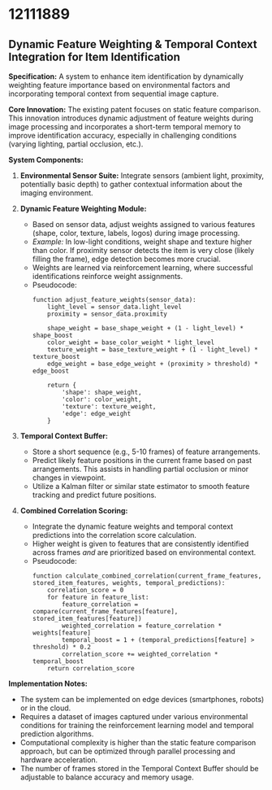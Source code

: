# 12111889

## Dynamic Feature Weighting & Temporal Context Integration for Item Identification

**Specification:** A system to enhance item identification by dynamically weighting feature importance based on environmental factors and incorporating temporal context from sequential image capture.

**Core Innovation:** The existing patent focuses on static feature comparison. This innovation introduces dynamic adjustment of feature weights during image processing and incorporates a short-term temporal memory to improve identification accuracy, especially in challenging conditions (varying lighting, partial occlusion, etc.).

**System Components:**

1.  **Environmental Sensor Suite:** Integrate sensors (ambient light, proximity, potentially basic depth) to gather contextual information about the imaging environment.

2.  **Dynamic Feature Weighting Module:**
    *   Based on sensor data, adjust weights assigned to various features (shape, color, texture, labels, logos) during image processing.
    *   *Example:* In low-light conditions, weight shape and texture higher than color.  If proximity sensor detects the item is very close (likely filling the frame), edge detection becomes more crucial.
    *   Weights are learned via reinforcement learning, where successful identifications reinforce weight assignments.
    *   Pseudocode:
        ```
        function adjust_feature_weights(sensor_data):
            light_level = sensor_data.light_level
            proximity = sensor_data.proximity

            shape_weight = base_shape_weight + (1 - light_level) * shape_boost
            color_weight = base_color_weight * light_level
            texture_weight = base_texture_weight + (1 - light_level) * texture_boost
            edge_weight = base_edge_weight + (proximity > threshold) * edge_boost

            return {
                'shape': shape_weight,
                'color': color_weight,
                'texture': texture_weight,
                'edge': edge_weight
            }
        ```

3.  **Temporal Context Buffer:**
    *   Store a short sequence (e.g., 5-10 frames) of feature arrangements.
    *   Predict likely feature positions in the current frame based on past arrangements. This assists in handling partial occlusion or minor changes in viewpoint.
    *   Utilize a Kalman filter or similar state estimator to smooth feature tracking and predict future positions.

4.  **Combined Correlation Scoring:**
    *   Integrate the dynamic feature weights and temporal context predictions into the correlation score calculation.
    *   Higher weight is given to features that are consistently identified across frames *and* are prioritized based on environmental context.
    *   Pseudocode:
        ```
        function calculate_combined_correlation(current_frame_features, stored_item_features, weights, temporal_predictions):
            correlation_score = 0
            for feature in feature_list:
                feature_correlation = compare(current_frame_features[feature], stored_item_features[feature])
                weighted_correlation = feature_correlation * weights[feature]
                temporal_boost = 1 + (temporal_predictions[feature] > threshold) * 0.2
                correlation_score += weighted_correlation * temporal_boost
            return correlation_score
        ```

**Implementation Notes:**

*   The system can be implemented on edge devices (smartphones, robots) or in the cloud.
*   Requires a dataset of images captured under various environmental conditions for training the reinforcement learning model and temporal prediction algorithms.
*   Computational complexity is higher than the static feature comparison approach, but can be optimized through parallel processing and hardware acceleration.
*   The number of frames stored in the Temporal Context Buffer should be adjustable to balance accuracy and memory usage.